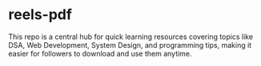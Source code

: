 # reels-pdf
This repo is a central hub for quick learning resources covering topics like DSA, Web Development, System Design, and programming tips, making it easier for followers to download and use them anytime.
